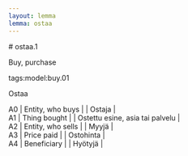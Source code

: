 ```yaml
---
layout: lemma
lemma: ostaa
---
```


<div class="sense">
# <span class="sensename">ostaa.1</span>

<span class="description">Buy, purchase</span>

tags:model:buy.01

<span class="description">Ostaa</span>

A0 | Entity, who buys |   | Ostaja |  
A1 | Thing bought |   | Ostettu esine, asia tai palvelu |  
A2 | Entity, who sells |   | Myyjä |  
A3 | Price paid |   | Ostohinta |  
A4 | Beneficiary |   | Hyötyjä |  

</div>

